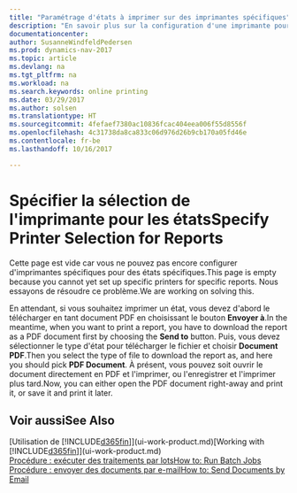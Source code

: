 ```yaml
---
title: "Paramétrage d'états à imprimer sur des imprimantes spécifiques"
description: "En savoir plus sur la configuration d'une imprimante pour un état et l'utilisation de la fenêtre Sélections d'imprimantes."
documentationcenter: 
author: SusanneWindfeldPedersen
ms.prod: dynamics-nav-2017
ms.topic: article
ms.devlang: na
ms.tgt_pltfrm: na
ms.workload: na
ms.search.keywords: online printing
ms.date: 03/29/2017
ms.author: solsen
ms.translationtype: HT
ms.sourcegitcommit: 4fefaef7380ac10836fcac404eea006f55d8556f
ms.openlocfilehash: 4c31738da8ca833c06d976d26b9cb170a05fd46e
ms.contentlocale: fr-be
ms.lasthandoff: 10/16/2017

---
```

# <a name="specify-printer-selection-for-reports"></a><span data-ttu-id="c46b5-103">Spécifier la sélection de l'imprimante pour les états</span><span class="sxs-lookup"><span data-stu-id="c46b5-103">Specify Printer Selection for Reports</span></span>
<span data-ttu-id="c46b5-104">Cette page est vide car vous ne pouvez pas encore configurer d'imprimantes spécifiques pour des états spécifiques.</span><span class="sxs-lookup"><span data-stu-id="c46b5-104">This page is empty because you cannot yet set up specific printers for specific reports.</span></span> <span data-ttu-id="c46b5-105">Nous essayons de résoudre ce problème.</span><span class="sxs-lookup"><span data-stu-id="c46b5-105">We are working on solving this.</span></span>

<span data-ttu-id="c46b5-106">En attendant, si vous souhaitez imprimer un état, vous devez d'abord le télécharger en tant document PDF en choisissant le bouton **Envoyer à**.</span><span class="sxs-lookup"><span data-stu-id="c46b5-106">In the meantime, when you want to print a report, you have to download the report as a PDF document first by choosing the **Send to** button.</span></span> <span data-ttu-id="c46b5-107">Puis, vous devez sélectionner le type d'état pour télécharger le fichier et choisir **Document PDF**.</span><span class="sxs-lookup"><span data-stu-id="c46b5-107">Then you select the type of file to download the report as, and here you should pick **PDF Document**.</span></span> <span data-ttu-id="c46b5-108">À présent, vous pouvez soit ouvrir le document directement en PDF et l'imprimer, ou l'enregistrer et l'imprimer plus tard.</span><span class="sxs-lookup"><span data-stu-id="c46b5-108">Now, you can either open the PDF document right-away and print it, or save it and print it later.</span></span>

<!--

You can set up reports so that they must be printed on a specific printer. The following are some uses of printer selection:

- You can print reports on special company letterhead.
- You can print reports on different paper sizes.
- You can print reports on the default printer of a specified employee.

You use the **Printer Selections** window to set different values to obtain different output. If you set a specific printer selection, then it takes precedence over a more general printer selection. For example, you can set a printer selection that has values in the **User ID**, **Report ID**, and **Printer Name** fields. This printer selection takes precedence over a printer selection that has blank entries in the **User ID** or **Report ID** fields.

The following table describes the combination of values to specify when you set up printer selections for a report.

|To                                                 |Set the following values                                             |
|---------------------------------------------------|---------------------------------------------------------------------|
|Print a report to a specific printer for all users |Specify values in the **Report ID** and **Printer Name** fields and leave the **User ID** field blank.|
|Print all reports to a specific printer for a specific user|Specify values in the **User ID** and **Printer Name** fields and leave the **Report ID** field blank.|
|Set the default printer for all reports|Specify a value in the **Printer Name** field and leave the **User ID** and **Report ID** fields blank.|
|Print a specific report to the user’s default printer|Specify a value in the **Report ID** field and leave the **Printer Name** and **User ID** fields blank.|
|Print a specific report to a specific printer for a specific user|Specify values in all three fields.|
-->

## <a name="see-also"></a><span data-ttu-id="c46b5-109">Voir aussi</span><span class="sxs-lookup"><span data-stu-id="c46b5-109">See Also</span></span>
<span data-ttu-id="c46b5-110">[Utilisation de [!INCLUDE[d365fin](includes/d365fin_md.md)]](ui-work-product.md)</span><span class="sxs-lookup"><span data-stu-id="c46b5-110">[Working with [!INCLUDE[d365fin](includes/d365fin_md.md)]](ui-work-product.md)</span></span>  
[<span data-ttu-id="c46b5-111">Procédure : exécuter des traitements par lots</span><span class="sxs-lookup"><span data-stu-id="c46b5-111">How to: Run Batch Jobs</span></span>](ui-how-run-batch-jobs.md)  
[<span data-ttu-id="c46b5-112">Procédure : envoyer des documents par e-mail</span><span class="sxs-lookup"><span data-stu-id="c46b5-112">How to: Send Documents by Email</span></span>](ui-how-send-documents-email.md)  

